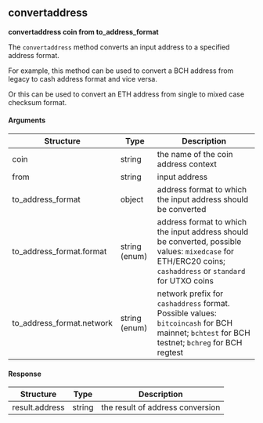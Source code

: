 
## convertaddress

**convertaddress coin from to_address_format**

The `convertaddress` method converts an input address to a specified address format.

For example, this method can be used to convert a BCH address from legacy to cash address format and vice versa.

Or this can be used to convert an ETH address from single to mixed case checksum format.

#### Arguments

| Structure                 | Type          | Description                                                                                                                                                 |
| -----------------         | ------        | -------------------------------------------------------------                                                                                               |
| coin                      | string        | the name of the coin address context                                                                                                                        |
| from                      | string        | input address                                                                                                                                               |
| to_address_format         | object        | address format to which the input address should be converted                                                                                               |
| to_address_format.format  | string (enum) | address format to which the input address should be converted, possible values: `mixedcase` for ETH/ERC20 coins; `cashaddress` or `standard` for UTXO coins |
| to_address_format.network | string (enum) | network prefix for `cashaddress` format. Possible values: `bitcoincash` for BCH mainnet; `bchtest` for BCH testnet; `bchreg` for BCH regtest                |

#### Response

| Structure               | Type             | Description                                                                      |
| ----------------------- | ---------------- | -------------------------------------------------------------------------------- |
| result.address          | string           | the result of address conversion                                                 |

<div style="margin-top: 0.5rem;">

<collapse-text hidden title="Examples">

#### :pushpin: Examples

#### Command (ETH single case address to mixed checksum)

```bash  
curl --url "http://127.0.0.1:7783/" --data "{
  \"userpass\":\"$userpass\",
  \"method\":\"convertaddress\",
  \"coin\":\"ETH\",
  \"from\":\"0xfb6916095ca1df60bb79ce92ce3ea74c37c5d359\",
  \"to_address_format\":{
    \"format\":\"mixedcase\"
  }
}"
```

#### Response

```json
{
  "result":{
    "address":"0xfB6916095ca1df60bB79Ce92cE3Ea74c37c5d359"
  }
}
```

#### Command (BCH legacy to cash address)

```bash
curl --url "http://127.0.0.1:7783/" --data "{
  \"userpass\":\"$userpass\",
  \"method\":\"convertaddress\",
  \"coin\":\"BCH\",
  \"from\":\"1DmFp16U73RrVZtYUbo2Ectt8mAnYScpqM\",
  \"to_address_format\":{
    \"format\":\"cashaddress\",
    \"network\":\"bitcoincash\"
  }
}"
```

#### Response

```json
{
  "result":{
    "address":"bitcoincash:qzxqqt9lh4feptf0mplnk58gnajfepzwcq9f2rxk55"
  }
}
```

#### Command (BCH cash address to legacy)

```bash
curl --url "http://127.0.0.1:7783/" --data "{
  \"userpass\":\"$userpass\",
  \"method\":\"convertaddress\",
  \"coin\":\"BCH\",
  \"from\":\"bitcoincash:qzxqqt9lh4feptf0mplnk58gnajfepzwcq9f2rxk55\",
  \"to_address_format\":{
    \"format\":\"standard\"
  }
}"
```

#### Response:

```json
{
  "result":{
    "address":"1DmFp16U73RrVZtYUbo2Ectt8mAnYScpqM"
  }
}
```

#### Command (Qtum wallet address to QRC20 contract address)

```bash
curl --url "http://127.0.0.1:7783/" --data "{
  \"userpass\":\"$userpass\",
  \"method\":\"convertaddress\",
  \"coin\":\"QRC20\",
  \"from\":\"qKVvtDqpnFGDxsDzck5jmLwdnD2jRH6aM8\",
  \"to_address_format\":{
    \"format\":\"contract\"
  }
}"
```

#### Response

```json
{
  "result":{
    "address":"0x1549128bbfb33b997949b4105b6a6371c998e212"
  }
}
```

#### Command (QRC20 contract address to Qtum wallet address)

```bash
curl --url "http://127.0.0.1:7783/" --data "{
  \"userpass\":\"$userpass\",
  \"method\":\"convertaddress\",
  \"coin\":\"QRC20\",
  \"from\":\"0x1549128bbfb33b997949b4105b6a6371c998e212\",
  \"to_address_format\":{
    \"format\":\"wallet\"
  }
}"
```

#### Response

```json
{
  "result":{
    "address":"qKVvtDqpnFGDxsDzck5jmLwdnD2jRH6aM8"
  }
}
```

</collapse-text>

</div>

